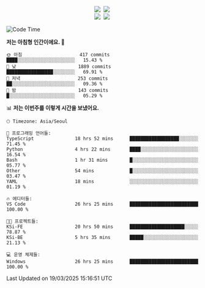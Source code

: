 
<p align="center">
<img src="https://img.shields.io/badge/java-007396?style=flat-square&logo=java&logoColor=white">&nbsp 
<img src="https://img.shields.io/badge/Python-3766AB?style=flat-square&logo=Python&logoColor=white"/></a>&nbsp<br>
<img src="https://img.shields.io/badge/Spring-F0F0F0?style=flat-square&logo=spring&logoColor='#6DB33F'">&nbsp 
<img src="https://img.shields.io/badge/Spring Security-F0F0F0?style=flat-square&logo=springsecurity&logoColor='#6DB33F'">&nbsp 

<!--START_SECTION:waka-->
![Code Time](http://img.shields.io/badge/Code%20Time-34%20hrs%208%20mins-blue)

**저는 아침형 인간이에요. 🐤** 

```text
🌞 아침                     417 commits         ████░░░░░░░░░░░░░░░░░░░░░   15.43 % 
🌆 낮　                     1889 commits        █████████████████░░░░░░░░   69.91 % 
🌃 저녁                     253 commits         ██░░░░░░░░░░░░░░░░░░░░░░░   09.36 % 
🌙 밤　                     143 commits         █░░░░░░░░░░░░░░░░░░░░░░░░   05.29 % 
```


📊 **저는 이번주를 이렇게 시간을 보냈어요.** 

```text
🕑︎ Timezone: Asia/Seoul

💬 프로그래밍 언어들: 
TypeScript               18 hrs 52 mins      ██████████████████░░░░░░░   71.45 % 
Python                   4 hrs 22 mins       ████░░░░░░░░░░░░░░░░░░░░░   16.54 % 
Bash                     1 hr 31 mins        █░░░░░░░░░░░░░░░░░░░░░░░░   05.77 % 
Other                    54 mins             █░░░░░░░░░░░░░░░░░░░░░░░░   03.47 % 
YAML                     18 mins             ░░░░░░░░░░░░░░░░░░░░░░░░░   01.19 % 

🔥 에디터들: 
VS Code                  26 hrs 25 mins      █████████████████████████   100.00 % 

🐱‍💻 프로젝트들: 
KSi-FE                   20 hrs 50 mins      ████████████████████░░░░░   78.87 % 
KSi-BE                   5 hrs 35 mins       █████░░░░░░░░░░░░░░░░░░░░   21.13 % 

💻 운영 체제들: 
Windows                  26 hrs 25 mins      █████████████████████████   100.00 % 
```


 Last Updated on 19/03/2025 15:16:51 UTC
<!--END_SECTION:waka-->

<!-- ![Anurag's GitHub stats](https://github-readme-stats.vercel.app/api?username=bodol4748&show_icons=true&theme=radical) -->
<!--
**bodol4748/bodol4748** is a ✨ _special_ ✨ repository because its `README.md` (this file) appears on your GitHub profile.

Here are some ideas to get you started:

- 🔭 I’m currently working on ...
- 🌱 I’m currently learning ...
- 👯 I’m looking to collaborate on ...
- 🤔 I’m looking for help with ...
- 💬 Ask me about ...
- 📫 How to reach me: ...
- 😄 Pronouns: ...
- ⚡ Fun fact: ...
-->
